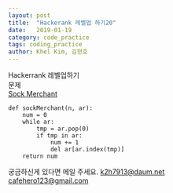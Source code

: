 ```yaml
---
layout: post
title:  "Hackerank 레벨업 하기20"
date:   2019-01-19
category: code_practice
tags: coding_practice
author: Khel Kim, 김현호
---
```


Hackerrank 레벨업하기  
문제  
[Sock Merchant](https://www.hackerrank.com/challenges/sock-merchant/problem)

~~~
def sockMerchant(n, ar):
    num = 0
    while ar:
        tmp = ar.pop(0)
        if tmp in ar:
            num += 1
            del ar[ar.index(tmp)]
    return num
~~~

궁금하신게 있다면 메일 주세요.
k2h7913@daum.net  
cafehero123@gmail.com
